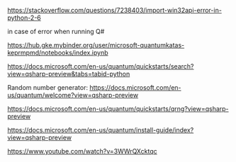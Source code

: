 https://stackoverflow.com/questions/7238403/import-win32api-error-in-python-2-6

in case of error when running Q#





https://hub.gke.mybinder.org/user/microsoft-quantumkatas-keprmpmd/notebooks/index.ipynb


https://docs.microsoft.com/en-us/quantum/quickstarts/search?view=qsharp-preview&tabs=tabid-python

Random number generator:
https://docs.microsoft.com/en-us/quantum/welcome?view=qsharp-preview



https://docs.microsoft.com/en-us/quantum/quickstarts/qrng?view=qsharp-preview


https://docs.microsoft.com/en-us/quantum/install-guide/index?view=qsharp-preview


https://www.youtube.com/watch?v=3WWrQXcktqc